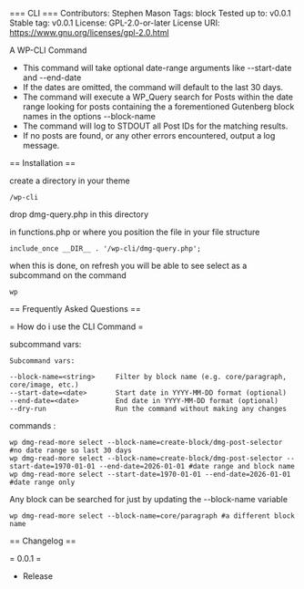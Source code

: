 === CLI  ===
Contributors:      Stephen Mason
Tags:              block
Tested up to:      v0.0.1
Stable tag:        v0.0.1
License:           GPL-2.0-or-later
License URI:       https://www.gnu.org/licenses/gpl-2.0.html



A WP-CLI Command
- This command will take optional date-range arguments like --start-date and --end-date 
- If the dates are omitted, the command will default to the last 30 days.
- The command will execute a WP_Query search for Posts within the date range looking for posts containing the a forementioned Gutenberg block names in the options --block-name
- The command will log to STDOUT all Post IDs for the matching results.
- If no posts are found, or any other errors encountered, output a log message.

== Installation ==

create a directory in your theme 
```
/wp-cli
```
drop dmg-query.php in this directory

in functions.php or where you position the file in your file structure
```
include_once __DIR__ . '/wp-cli/dmg-query.php';
```

when this is done, on refresh you will be able to see select as a subcommand on the command

```
wp
```

== Frequently Asked Questions ==

= How do i use the CLI Command =

subcommand vars: 
```
Subcommand vars:

--block-name=<string>     Filter by block name (e.g. core/paragraph, core/image, etc.)
--start-date=<date>       Start date in YYYY-MM-DD format (optional)
--end-date=<date>         End date in YYYY-MM-DD format (optional)
--dry-run                 Run the command without making any changes
```

commands : 
```
wp dmg-read-more select --block-name=create-block/dmg-post-selector #no date range so last 30 days
wp dmg-read-more select --block-name=create-block/dmg-post-selector --start-date=1970-01-01 --end-date=2026-01-01 #date range and block name
wp dmg-read-more select --start-date=1970-01-01 --end-date=2026-01-01 #date range only
```
Any block can be searched for just by updating the --block-name variable
```
wp dmg-read-more select --block-name=core/paragraph #a different block name
```


== Changelog ==

= 0.0.1 =
* Release

